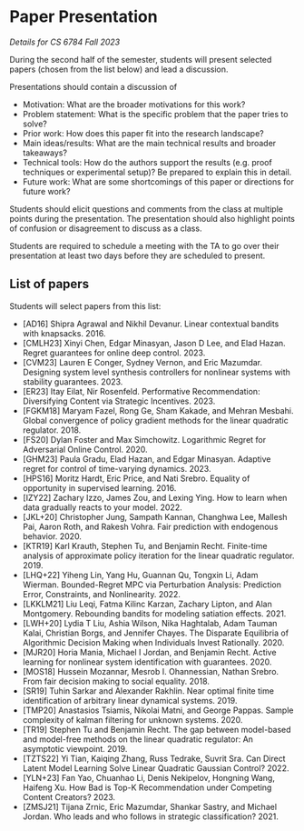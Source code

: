 # Paper Presentation
*Details for CS 6784 Fall 2023*

During the second half of the semester, students will present selected papers (chosen from the list below) and lead a discussion. 

Presentations should contain a discussion of
 - Motivation: What are the broader motivations for this work?
 - Problem statement: What is the specific problem that the paper tries to solve?
 - Prior work: How does this paper fit into the research landscape?
 - Main ideas/results: What are the main technical results and broader takeaways?
 - Technical tools: How do the authors support the results (e.g. proof techniques or experimental setup)? Be prepared to explain this in detail.
 - Future work: What are some shortcomings of this paper or directions for future work?

Students should elicit questions and comments from the class at multiple points during the presentation. The presentation should also highlight points of confusion or disagreement to discuss as a class. 

Students are required to schedule a meeting with the TA to go over their presentation at least two days before they are scheduled to present. 

## List of papers

Students will select papers from this list:
 - [AD16] Shipra Agrawal and Nikhil Devanur. Linear contextual bandits with knapsacks. 2016.
 - [CMLH23] Xinyi Chen, Edgar Minasyan, Jason D Lee, and Elad Hazan. Regret guarantees for online deep control. 2023.
 - [CVM23] Lauren E Conger, Sydney Vernon, and Eric Mazumdar. Designing system level synthesis controllers for nonlinear systems with stability guarantees. 2023.
 - [ER23] Itay Eilat, Nir Rosenfeld. Performative Recommendation: Diversifying Content via Strategic Incentives. 2023.
 - [FGKM18] Maryam Fazel, Rong Ge, Sham Kakade, and Mehran Mesbahi. Global convergence of policy gradient methods for the linear quadratic regulator. 2018.
 - [FS20] Dylan Foster and Max Simchowitz. Logarithmic Regret for Adversarial Online Control. 2020.
 - [GHM23] Paula Gradu, Elad Hazan, and Edgar Minasyan. Adaptive regret for control of time-varying dynamics. 2023. 
 - [HPS16] Moritz Hardt, Eric Price, and Nati Srebro. Equality of opportunity in supervised learning. 2016.
 - [IZY22] Zachary Izzo, James Zou, and Lexing Ying. How to learn when data gradually reacts to your model. 2022.
 - [JKL+20] Christopher Jung, Sampath Kannan, Changhwa Lee, Mallesh Pai, Aaron Roth, and Rakesh Vohra. Fair prediction with endogenous behavior. 2020.
 - [KTR19] Karl Krauth, Stephen Tu, and Benjamin Recht. Finite-time analysis of approximate policy iteration for the linear quadratic regulator. 2019.
 - [LHQ+22] Yiheng Lin, Yang Hu, Guannan Qu, Tongxin Li, Adam Wierman. Bounded-Regret MPC via Perturbation Analysis: Prediction Error, Constraints, and Nonlinearity. 2022.
 - [LKKLM21] Liu Leqi, Fatma Kilinc Karzan, Zachary Lipton, and Alan Montgomery. Rebounding bandits for modeling satiation effects. 2021.
 - [LWH+20] Lydia T Liu, Ashia Wilson, Nika Haghtalab, Adam Tauman Kalai, Christian Borgs, and Jennifer Chayes. The Disparate Equilibria of Algorithmic Decision Making when Individuals Invest Rationally. 2020.
 - [MJR20] Horia Mania, Michael I Jordan, and Benjamin Recht. Active learning for nonlinear system identification with guarantees. 2020.
 - [MOS18] Hussein Mozannar, Mesrob I. Ohannessian, Nathan Srebro. From fair decision making to social equality. 2018.
 - [SR19] Tuhin Sarkar and Alexander Rakhlin. Near optimal finite time identification of arbitrary linear dynamical systems. 2019.
 - [TMP20] Anastasios Tsiamis, Nikolai Matni, and George Pappas. Sample complexity of kalman filtering for unknown systems. 2020.
 - [TR19] Stephen Tu and Benjamin Recht. The gap between model-based and model-free methods on the linear quadratic regulator: An asymptotic viewpoint. 2019.
 - [TZTS22] Yi Tian, Kaiqing Zhang, Russ Tedrake, Suvrit Sra. Can Direct Latent Model Learning Solve Linear Quadratic Gaussian Control? 2022.
 - [YLN+23] Fan Yao, Chuanhao Li, Denis Nekipelov, Hongning Wang, Haifeng Xu. How Bad is Top-K Recommendation under Competing Content Creators? 2023.
 - [ZMSJ21] Tijana Zrnic, Eric Mazumdar, Shankar Sastry, and Michael Jordan. Who leads and who follows in strategic classification? 2021.
